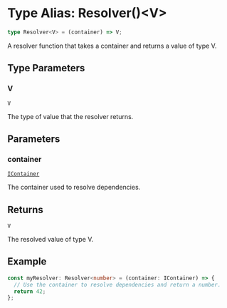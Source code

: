 # Type Alias: Resolver()\<V\>

```ts
type Resolver<V> = (container) => V;
```

A resolver function that takes a container and returns a value of type V.

## Type Parameters

### V

`V`

The type of value that the resolver returns.

## Parameters

### container

[`IContainer`](../interfaces/IContainer.md)

The container used to resolve dependencies.

## Returns

`V`

The resolved value of type V.

## Example

```typescript
const myResolver: Resolver<number> = (container: IContainer) => {
  // Use the container to resolve dependencies and return a number.
  return 42;
};
```

